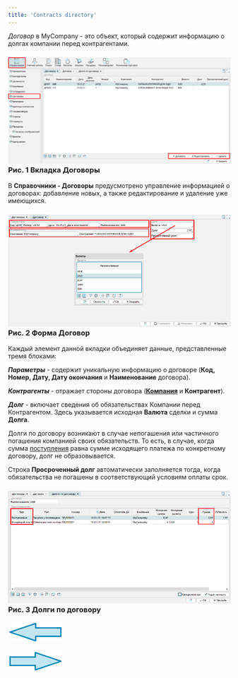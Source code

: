 ```yaml
---
title: 'Contracts directory'
---
```


*Договор* в MyCompany - это объект, который содержит информацию о долгах компании перед контрагентами.

### ![](attachments/20711674/20711676.png)  Рис. 1 Вкладка Договоры

  

В **Справочники - Договоры** предусмотрено управление информацией о договорах: добавление новых, а также редактирование и удаление уже имеющихся.

  

### ![](attachments/20711674/20711677.png)  Рис. 2 Форма Договор

  

  

  

  

Каждый элемент данной вкладки объединяет данные, представленные тремя блоками:

***Параметры*** - содержит уникальную информацию о договоре (**Код, Номер, Дату, Дату окончания** и **Наименование** договора).

***Контрагенты*** - отражает стороны договора (**[Компания](Partners_directory.md#Company-broken)** и **Контрагент**).

***Долг*** - включает сведения об обязательствах Компании перед Контрагентом. Здесь указывается исходная **Валюта** сделки и сумма **Долга**.

Долги по договору возникают в случае непогашения или частичного погашения компанией своих обязательств. То есть, в случае, когда сумма [поступления](Vendor_payments.md) равна сумме исходящего платежа по конкретному договору, долг не образовывается.

Строка **Просроченный долг** автоматически заполняется тогда, когда обязательства не погашены в соответствующий условиям оплаты срок.

### ![](attachments/20711674/20711675.png)  Рис. 3 Долги по договору

  

  

[![](attachments/12812599/12812601.png)](Employees_directory.md)

![](attachments/12812599/12812600.png)
